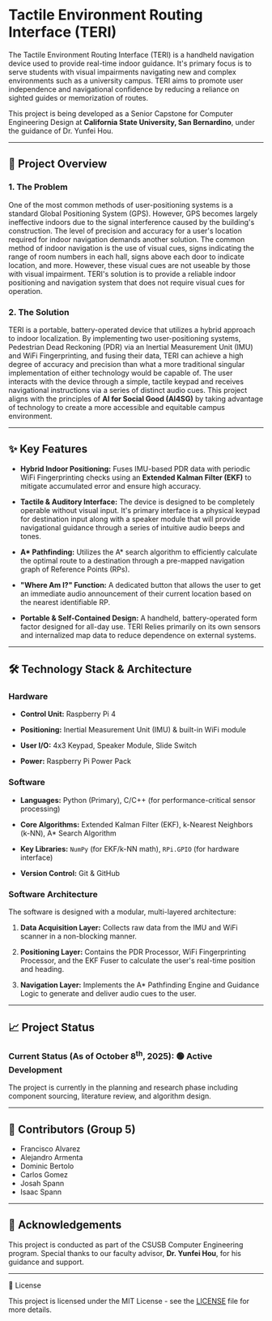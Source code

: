 # Tactile Environment Routing Interface (TERI)

The Tactile Environment Routing Interface (TERI) is a handheld navigation device used to provide real-time indoor guidance. It's primary focus is to serve students with visual impairments navigating new and complex environments such as a university campus. TERI aims to promote user independence and navigational confidence by reducing a reliance on sighted guides or memorization of routes.

This project is being developed as a Senior Capstone for Computer Engineering Design at **California State University, San Bernardino**, under the guidance of Dr. Yunfei Hou.

---

## 🎯 Project Overview
### 1. The Problem
One of the most common methods of user-positioning systems is a standard Global Positioning System (GPS). However, GPS becomes largely ineffective indoors due to the signal interference caused by the building's construction. The level of precision and accuracy for a user's location required for indoor navigation demands another solution. The common method of indoor navigation is the use of visual cues, signs indicating the range of room numbers in each hall, signs above each door to indicate location, and more. However, these visual cues are not useable by those with visual impairment. TERI's solution is to provide a reliable indoor positioning and navigation system that does not require visual cues for operation.

### 2. The Solution
TERI is a portable, battery-operated device that utilizes a hybrid approach to indoor localization. By implementing two user-positioning systems, Pedestrian Dead Reckoning (PDR) via an Inertial Measurement Unit (IMU) and WiFi Fingerprinting, and fusing their data, TERI can achieve a high degree of accuracy and precision than what a more traditional singular implementation of either technology would be capable of. The user interacts with the device through a simple, tactile keypad and receives navigational instructions via a series of distinct audio cues. This project aligns with the principles of **AI for Social Good (AI4SG)** by taking advantage of technology to create a more accessible and equitable campus environment.

---

## ✨ Key Features
- **Hybrid Indoor Positioning:** Fuses IMU-based PDR data with periodic WiFi Fingerprinting checks using an **Extended Kalman Filter (EKF)** to mitigate accumulated error and ensure high accuracy.

- **Tactile & Auditory Interface:** The device is designed to be completely operable without visual input. It's primary interface is a physical keypad for destination input along with a speaker module that will provide navigational guidance through a series of intuitive audio beeps and tones.

- **A\* Pathfinding:** Utilizes the A* search algorithm to efficiently calculate the optimal route to a destination through a pre-mapped navigation graph of Reference Points (RPs).

- **"Where Am I?" Function:** A dedicated button that allows the user to get an immediate audio announcement of their current location based on the nearest identifiable RP.

- **Portable & Self-Contained Design:** A handheld, battery-operated form factor designed for all-day use. TERI Relies primarily on its own sensors and internalized map data to reduce dependence on external systems.

---

## :hammer_and_wrench: Technology Stack & Architecture
### Hardware
- **Control Unit:** Raspberry Pi 4

- **Positioning:** Inertial Measurement Unit (IMU) & built-in WiFi module

- **User I/O:** 4x3 Keypad, Speaker Module, Slide Switch

- **Power:** Raspberry Pi Power Pack

### Software
- **Languages:** Python (Primary), C/C++ (for performance-critical sensor processing)

- **Core Algorithms:** Extended Kalman Filter (EKF), k-Nearest Neighbors (k-NN), A* Search Algorithm

- **Key Libraries:** `NumPy` (for EKF/k-NN math), `RPi.GPIO` (for hardware interface)

- **Version Control:** Git & GitHub

### Software Architecture
The software is designed with a modular, multi-layered architecture:
1. **Data Acquisition Layer:** Collects raw data from the IMU and WiFi scanner in a non-blocking manner.

2. **Positioning Layer:** Contains the PDR Processor, WiFi Fingerprinting Processor, and the EKF Fuser to calculate the user's real-time position and heading.

3. **Navigation Layer:** Implements the A* Pathfinding Engine and Guidance Logic to generate and deliver audio cues to the user.

---

## :chart_with_upwards_trend: Project Status
### Current Status (As of October 8<sup>th</sup>, 2025): 🟢 Active Development

The project is currently in the planning and research phase including component sourcing, literature review, and algorithm design.

---

## 👥 Contributors (Group 5)
- Francisco Alvarez
- Alejandro Armenta
- Dominic Bertolo
- Carlos Gomez
- Josah Spann
- Isaac Spann

---

## 🙏 Acknowledgements
This project is conducted as part of the CSUSB Computer Engineering program. Special thanks to our faculty advisor, **Dr. Yunfei Hou**, for his guidance and support.

---

📄 License

This project is licensed under the MIT License - see the [LICENSE](/LICENSE) file for more details. 